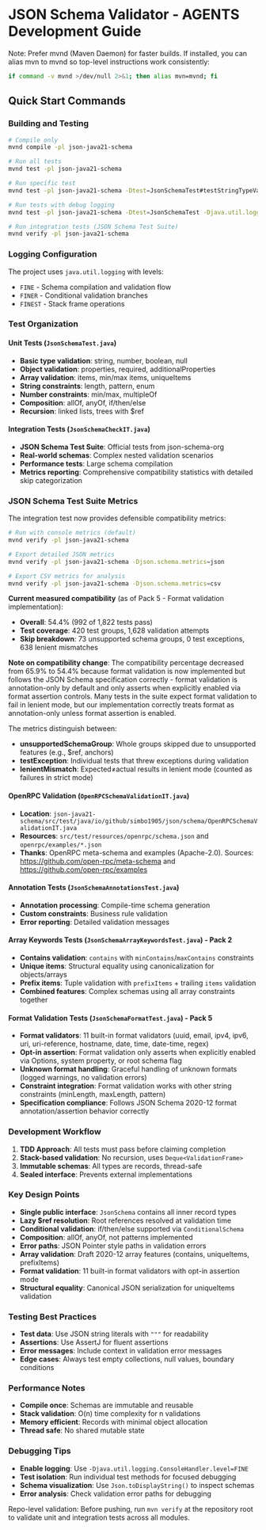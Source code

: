 # JSON Schema Validator - AGENTS Development Guide

Note: Prefer mvnd (Maven Daemon) for faster builds. If installed, you can alias mvn to mvnd so top-level instructions work consistently:

```bash
if command -v mvnd >/dev/null 2>&1; then alias mvn=mvnd; fi
```

## Quick Start Commands

### Building and Testing
```bash
# Compile only
mvnd compile -pl json-java21-schema

# Run all tests
mvnd test -pl json-java21-schema

# Run specific test
mvnd test -pl json-java21-schema -Dtest=JsonSchemaTest#testStringTypeValidation

# Run tests with debug logging
mvnd test -pl json-java21-schema -Dtest=JsonSchemaTest -Djava.util.logging.ConsoleHandler.level=FINE

# Run integration tests (JSON Schema Test Suite)
mvnd verify -pl json-java21-schema
```

### Logging Configuration
The project uses `java.util.logging` with levels:
- `FINE` - Schema compilation and validation flow
- `FINER` - Conditional validation branches
- `FINEST` - Stack frame operations

### Test Organization

#### Unit Tests (`JsonSchemaTest.java`)
- **Basic type validation**: string, number, boolean, null
- **Object validation**: properties, required, additionalProperties
- **Array validation**: items, min/max items, uniqueItems
- **String constraints**: length, pattern, enum
- **Number constraints**: min/max, multipleOf
- **Composition**: allOf, anyOf, if/then/else
- **Recursion**: linked lists, trees with $ref

#### Integration Tests (`JsonSchemaCheckIT.java`)
- **JSON Schema Test Suite**: Official tests from json-schema-org
- **Real-world schemas**: Complex nested validation scenarios
- **Performance tests**: Large schema compilation
- **Metrics reporting**: Comprehensive compatibility statistics with detailed skip categorization

### JSON Schema Test Suite Metrics

The integration test now provides defensible compatibility metrics:

```bash
# Run with console metrics (default)
mvnd verify -pl json-java21-schema

# Export detailed JSON metrics
mvnd verify -pl json-java21-schema -Djson.schema.metrics=json

# Export CSV metrics for analysis
mvnd verify -pl json-java21-schema -Djson.schema.metrics=csv
```

**Current measured compatibility** (as of Pack 5 - Format validation implementation):
- **Overall**: 54.4% (992 of 1,822 tests pass)
- **Test coverage**: 420 test groups, 1,628 validation attempts  
- **Skip breakdown**: 73 unsupported schema groups, 0 test exceptions, 638 lenient mismatches

**Note on compatibility change**: The compatibility percentage decreased from 65.9% to 54.4% because format validation is now implemented but follows the JSON Schema specification correctly - format validation is annotation-only by default and only asserts when explicitly enabled via format assertion controls. Many tests in the suite expect format validation to fail in lenient mode, but our implementation correctly treats format as annotation-only unless format assertion is enabled.

The metrics distinguish between:
- **unsupportedSchemaGroup**: Whole groups skipped due to unsupported features (e.g., $ref, anchors)
- **testException**: Individual tests that threw exceptions during validation
- **lenientMismatch**: Expected≠actual results in lenient mode (counted as failures in strict mode)

#### OpenRPC Validation (`OpenRPCSchemaValidationIT.java`)
- **Location**: `json-java21-schema/src/test/java/io/github/simbo1905/json/schema/OpenRPCSchemaValidationIT.java`
- **Resources**: `src/test/resources/openrpc/schema.json` and `openrpc/examples/*.json`
- **Thanks**: OpenRPC meta-schema and examples (Apache-2.0). Sources: https://github.com/open-rpc/meta-schema and https://github.com/open-rpc/examples

#### Annotation Tests (`JsonSchemaAnnotationsTest.java`)
- **Annotation processing**: Compile-time schema generation
- **Custom constraints**: Business rule validation
- **Error reporting**: Detailed validation messages

#### Array Keywords Tests (`JsonSchemaArrayKeywordsTest.java`) - Pack 2
- **Contains validation**: `contains` with `minContains`/`maxContains` constraints
- **Unique items**: Structural equality using canonicalization for objects/arrays
- **Prefix items**: Tuple validation with `prefixItems` + trailing `items` validation
- **Combined features**: Complex schemas using all array constraints together

#### Format Validation Tests (`JsonSchemaFormatTest.java`) - Pack 5
- **Format validators**: 11 built-in format validators (uuid, email, ipv4, ipv6, uri, uri-reference, hostname, date, time, date-time, regex)
- **Opt-in assertion**: Format validation only asserts when explicitly enabled via Options, system property, or root schema flag
- **Unknown format handling**: Graceful handling of unknown formats (logged warnings, no validation errors)
- **Constraint integration**: Format validation works with other string constraints (minLength, maxLength, pattern)
- **Specification compliance**: Follows JSON Schema 2020-12 format annotation/assertion behavior correctly

### Development Workflow

1. **TDD Approach**: All tests must pass before claiming completion
2. **Stack-based validation**: No recursion, uses `Deque<ValidationFrame>`
3. **Immutable schemas**: All types are records, thread-safe
4. **Sealed interface**: Prevents external implementations

### Key Design Points

- **Single public interface**: `JsonSchema` contains all inner record types
- **Lazy $ref resolution**: Root references resolved at validation time
- **Conditional validation**: if/then/else supported via `ConditionalSchema`
- **Composition**: allOf, anyOf, not patterns implemented
- **Error paths**: JSON Pointer style paths in validation errors
- **Array validation**: Draft 2020-12 array features (contains, uniqueItems, prefixItems)
- **Format validation**: 11 built-in format validators with opt-in assertion mode
- **Structural equality**: Canonical JSON serialization for uniqueItems validation

### Testing Best Practices

- **Test data**: Use JSON string literals with `"""` for readability
- **Assertions**: Use AssertJ for fluent assertions
- **Error messages**: Include context in validation error messages
- **Edge cases**: Always test empty collections, null values, boundary conditions

### Performance Notes

- **Compile once**: Schemas are immutable and reusable
- **Stack validation**: O(n) time complexity for n validations
- **Memory efficient**: Records with minimal object allocation
- **Thread safe**: No shared mutable state

### Debugging Tips

- **Enable logging**: Use `-Djava.util.logging.ConsoleHandler.level=FINE`
- **Test isolation**: Run individual test methods for focused debugging
- **Schema visualization**: Use `Json.toDisplayString()` to inspect schemas
- **Error analysis**: Check validation error paths for debugging

Repo-level validation: Before pushing, run `mvn verify` at the repository root to validate unit and integration tests across all modules.
